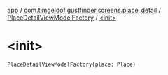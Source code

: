 [app](../../index.md) / [com.timgeldof.gustfinder.screens.place_detail](../index.md) / [PlaceDetailViewModelFactory](index.md) / [&lt;init&gt;](./-init-.md)

# &lt;init&gt;

`PlaceDetailViewModelFactory(place: `[`Place`](../../com.timgeldof.gustfinder.database/-place/index.md)`)`